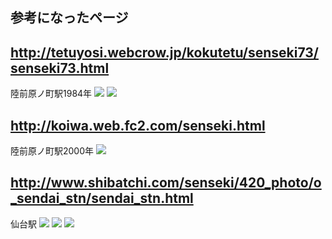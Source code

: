 ## 参考になったページ
## http://tetuyosi.webcrow.jp/kokutetu/senseki73/senseki73.html
陸前原ノ町駅1984年 
![](https://steemitimages.com/200x0/https://cdn.steemitimages.com/DQmc4qBFLnbeqW22cnCREV3QBAR7MBfBkEkqXd8rGNnzjhm/DVAkPHVCq7nUmaVBVXWz2v6Yku4c58U8VMZNSGkFFkVA29EnVyiRpsodhxWKF95fPWVmL5DgeuBvZ4.jpg) ![](https://steemitimages.com/200x0/https://cdn.steemitimages.com/DQmcAYUqNSvnCtHZxvXCpqbPbE5gRhxhvmhoXu2vqk1UQ6B/DVAkPHVCq7nUmaVBVXWz2v6Yku4c58U8VMZNSGkFFkVA29EnVyiRpsodhxWKF95fPWVmL5Bh8CsxSa.jpg)

## http://koiwa.web.fc2.com/senseki.html
陸前原ノ町駅2000年 
![](https://steemitimages.com/200x0/https://cdn.steemitimages.com/DQmPvqA72dn2uT35ewpgPPyU2U8NjTXWuwZFP7Brra9tdLa/senseki4.jpg)

## http://www.shibatchi.com/senseki/420_photo/o_sendai_stn/sendai_stn.html
仙台駅 
![](https://steemitimages.com/200x0/https://cdn.steemitimages.com/DQmTSTTaMasV1LpAWEpWyoEv1rBJ8sVewNpi1q1HqVSS59c/sd_stn03.jpg) ![](https://steemitimages.com/200x0/https://cdn.steemitimages.com/DQmd7ghEiLtWYmKBuiUwCLp6SudeyP4RxSsvTwHHoVdHCra/sd_stn02.jpg) ![](https://steemitimages.com/200x0/https://cdn.steemitimages.com/DQmUEjRjjNpmDnGH3ky9w4vNPegR6A71gF5tpju4Na3XBhQ/sd_stn01.jpg)
